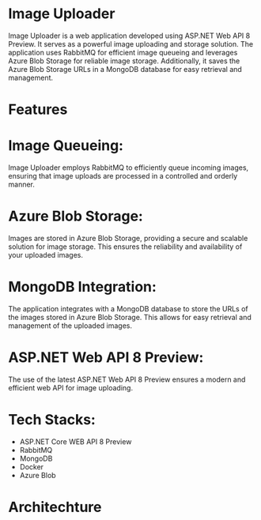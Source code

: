 # Image Uploader

Image Uploader is a web application developed using ASP.NET Web API 8 Preview. It serves as a powerful image uploading and storage solution. The application uses RabbitMQ for efficient image queueing and leverages Azure Blob Storage for reliable image storage. Additionally, it saves the Azure Blob Storage URLs in a MongoDB database for easy retrieval and management.

# Features
# Image Queueing: 
Image Uploader employs RabbitMQ to efficiently queue incoming images, ensuring that image uploads are processed in a controlled and orderly manner.

# Azure Blob Storage: 
Images are stored in Azure Blob Storage, providing a secure and scalable solution for image storage. This ensures the reliability and availability of your uploaded images.

# MongoDB Integration: 
The application integrates with a MongoDB database to store the URLs of the images stored in Azure Blob Storage. This allows for easy retrieval and management of the uploaded images.

# ASP.NET Web API 8 Preview: 
The use of the latest ASP.NET Web API 8 Preview ensures a modern and efficient web API for image uploading.

# Tech Stacks:
- ASP.NET Core WEB API 8 Preview
- RabbitMQ
- MongoDB
- Docker
- Azure Blob

# Architechture


